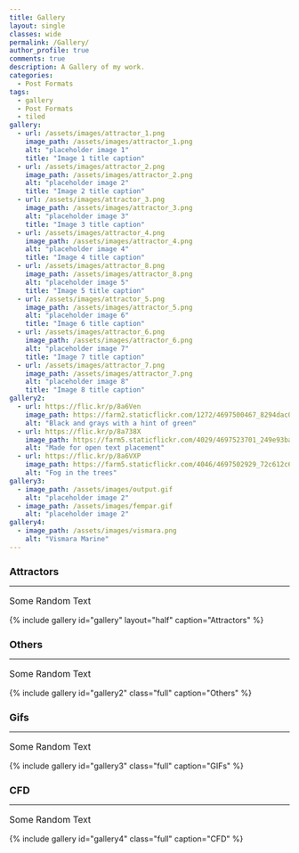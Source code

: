 ```yaml
---
title: Gallery
layout: single
classes: wide
permalink: /Gallery/
author_profile: true
comments: true
description: A Gallery of my work.
categories:
  - Post Formats
tags:
  - gallery
  - Post Formats
  - tiled
gallery:
  - url: /assets/images/attractor_1.png
    image_path: /assets/images/attractor_1.png
    alt: "placeholder image 1"
    title: "Image 1 title caption"
  - url: /assets/images/attractor_2.png
    image_path: /assets/images/attractor_2.png
    alt: "placeholder image 2"
    title: "Image 2 title caption"
  - url: /assets/images/attractor_3.png
    image_path: /assets/images/attractor_3.png
    alt: "placeholder image 3"
    title: "Image 3 title caption"
  - url: /assets/images/attractor_4.png
    image_path: /assets/images/attractor_4.png
    alt: "placeholder image 4"
    title: "Image 4 title caption"
  - url: /assets/images/attractor_8.png
    image_path: /assets/images/attractor_8.png
    alt: "placeholder image 5"
    title: "Image 5 title caption"
  - url: /assets/images/attractor_5.png
    image_path: /assets/images/attractor_5.png
    alt: "placeholder image 6"
    title: "Image 6 title caption"
  - url: /assets/images/attractor_6.png
    image_path: /assets/images/attractor_6.png
    alt: "placeholder image 7"
    title: "Image 7 title caption"
  - url: /assets/images/attractor_7.png
    image_path: /assets/images/attractor_7.png
    alt: "placeholder image 8"
    title: "Image 8 title caption"
gallery2:
  - url: https://flic.kr/p/8a6Ven
    image_path: https://farm2.staticflickr.com/1272/4697500467_8294dac099_q.jpg
    alt: "Black and grays with a hint of green"
  - url: https://flic.kr/p/8a738X
    image_path: https://farm5.staticflickr.com/4029/4697523701_249e93ba23_q.jpg
    alt: "Made for open text placement"
  - url: https://flic.kr/p/8a6VXP
    image_path: https://farm5.staticflickr.com/4046/4697502929_72c612c636_q.jpg
    alt: "Fog in the trees"
gallery3:
  - image_path: /assets/images/output.gif
    alt: "placeholder image 2"
  - image_path: /assets/images/fempar.gif
    alt: "placeholder image 2"
gallery4:
  - image_path: /assets/images/vismara.png
    alt: "Vismara Marine"
---
```


<h2 style="font-size:18px">Attractors</h2>
<hr>
<p style="font-size:16px">
Some Random Text
</p>

{% include gallery id="gallery" layout="half" caption="Attractors" %}

<h2 style="font-size:18px">Others</h2>
<hr>
<p style="font-size:16px">
Some Random Text
</p>

{% include gallery id="gallery2" class="full" caption="Others" %}

<h2 style="font-size:18px">Gifs</h2>
<hr>
<p style="font-size:16px">
Some Random Text
</p>

{% include gallery id="gallery3" class="full" caption="GIFs" %}

<h2 style="font-size:18px">CFD</h2>
<hr>
<p style="font-size:16px">
Some Random Text
</p>

{% include gallery id="gallery4" class="full" caption="CFD" %}
